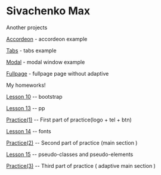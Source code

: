 # Sivachenko Max


Another projects 

[Accordeon](https://sevamax.github.io/accordeon/) - accordeon example

[Tabs](https://sevamax.github.io/tab/) - tabs example

[Modal](https://sevamax.github.io/modal/) - modal window example

[Fullpage](https://sevamax.github.io/Fullpage/) - fullpage page without adaptive






My homeworks!

[Lesson 10](https://sevamax.github.io/lesson%2010/ "Homework") -- bootstrap

[Lesson 13](https://sevamax.github.io/lesson%2013/ "Homework") -- pp

[Practice(1)](https://sevamax.github.io/header/ "Homework") -- First part of practice(logo + tel + btn)

[Lesson 14](https://sevamax.github.io/fonts(%D0%94%D0%97)/ "Homework") -- fonts


[Practice(2)](https://sevamax.github.io/practice(2)/ "Homework") --  Second part of practice (main section )

[Lesson 15](https://sevamax.github.io/lesson%2015/ "Homework") -- pseudo-classes and pseudo-elements

[Practice(3)](https://sevamax.github.io/practice(3)%20-%20mobile/ "Homework") -- Third part of practice ( adaptive main section )       

